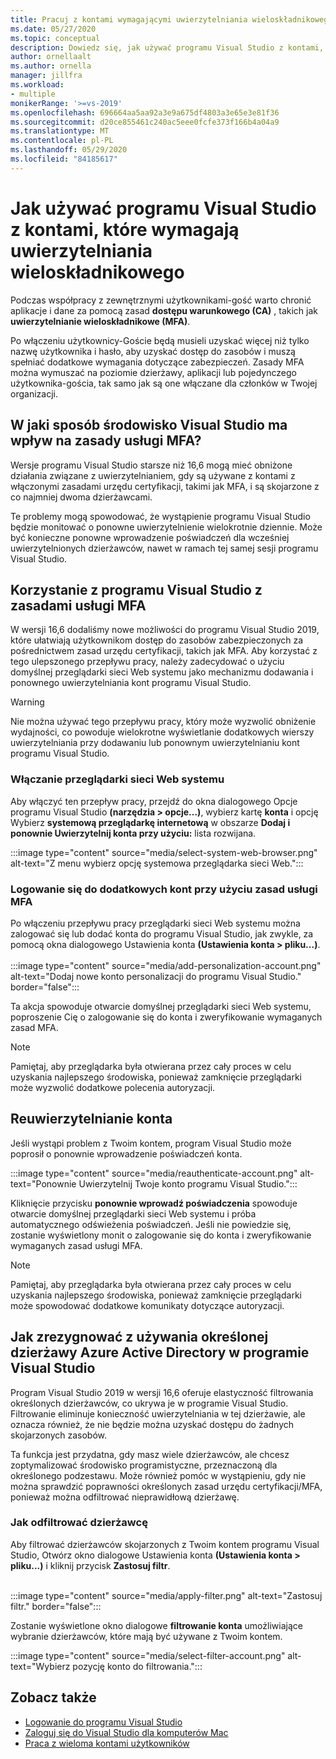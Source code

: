 ```yaml
---
title: Pracuj z kontami wymagającymi uwierzytelniania wieloskładnikowego
ms.date: 05/27/2020
ms.topic: conceptual
description: Dowiedz się, jak używać programu Visual Studio z kontami, które wymagają uwierzytelniania wieloskładnikowego.
author: ornellaalt
ms.author: ornella
manager: jillfra
ms.workload:
- multiple
monikerRange: '>=vs-2019'
ms.openlocfilehash: 696664aa5aa92a3e9a675df4803a3e65e3e81f36
ms.sourcegitcommit: d20ce855461c240ac5eee0fcfe373f166b4a04a9
ms.translationtype: MT
ms.contentlocale: pl-PL
ms.lasthandoff: 05/29/2020
ms.locfileid: "84185617"
---
```

# <a name="how-to-use-visual-studio-with-accounts-that-require-multi-factor-authentication"></a>Jak używać programu Visual Studio z kontami, które wymagają uwierzytelniania wieloskładnikowego

Podczas współpracy z zewnętrznymi użytkownikami-gość warto chronić aplikacje i dane za pomocą zasad **dostępu warunkowego (CA)** , takich jak **uwierzytelnianie wieloskładnikowe (MFA)**.  

Po włączeniu użytkownicy-Goście będą musieli uzyskać więcej niż tylko nazwę użytkownika i hasło, aby uzyskać dostęp do zasobów i muszą spełniać dodatkowe wymagania dotyczące zabezpieczeń. Zasady MFA można wymuszać na poziomie dzierżawy, aplikacji lub pojedynczego użytkownika-gościa, tak samo jak są one włączane dla członków w Twojej organizacji. 

## <a name="how-is-the-visual-studio-experience-affected-by-mfa-policies"></a>W jaki sposób środowisko Visual Studio ma wpływ na zasady usługi MFA?
Wersje programu Visual Studio starsze niż 16,6 mogą mieć obniżone działania związane z uwierzytelnianiem, gdy są używane z kontami z włączonymi zasadami urzędu certyfikacji, takimi jak MFA, i są skojarzone z co najmniej dwoma dzierżawcami.

Te problemy mogą spowodować, że wystąpienie programu Visual Studio będzie monitować o ponowne uwierzytelnienie wielokrotnie dziennie. Może być konieczne ponowne wprowadzenie poświadczeń dla wcześniej uwierzytelnionych dzierżawców, nawet w ramach tej samej sesji programu Visual Studio.

## <a name="using-visual-studio-with-mfa-policies"></a>Korzystanie z programu Visual Studio z zasadami usługi MFA
W wersji 16,6 dodaliśmy nowe możliwości do programu Visual Studio 2019, które ułatwiają użytkownikom dostęp do zasobów zabezpieczonych za pośrednictwem zasad urzędu certyfikacji, takich jak MFA. Aby korzystać z tego ulepszonego przepływu pracy, należy zadecydować o użyciu domyślnej przeglądarki sieci Web systemu jako mechanizmu dodawania i ponownego uwierzytelniania kont programu Visual Studio.  

> [!WARNING]
> Nie można używać tego przepływu pracy, który może wyzwolić obniżenie wydajności, co powoduje wielokrotne wyświetlanie dodatkowych wierszy uwierzytelniania przy dodawaniu lub ponownym uwierzytelnianiu kont programu Visual Studio. 

### <a name="enabling-system-web-browser"></a>Włączanie przeglądarki sieci Web systemu  
Aby włączyć ten przepływ pracy, przejdź do okna dialogowego Opcje programu Visual Studio **(narzędzia > opcje...)**, wybierz kartę **konta** i opcję Wybierz **systemową przeglądarkę internetową** w obszarze **Dodaj i ponownie Uwierzytelnij konta przy użyciu:** lista rozwijana. 

:::image type="content" source="media/select-system-web-browser.png" alt-text="Z menu wybierz opcję systemowa przeglądarka sieci Web.":::

### <a name="sign-into-additional-accounts-with-mfapolicies"></a>Logowanie się do dodatkowych kont przy użyciu zasad usługi MFA 
Po włączeniu przepływu pracy przeglądarki sieci Web systemu można zalogować się lub dodać konta do programu Visual Studio, jak zwykle, za pomocą okna dialogowego Ustawienia konta **(Ustawienia konta > pliku...)**.   
</br>
:::image type="content" source="media/add-personalization-account.png" alt-text="Dodaj nowe konto personalizacji do programu Visual Studio." border="false":::

Ta akcja spowoduje otwarcie domyślnej przeglądarki sieci Web systemu, poproszenie Cię o zalogowanie się do konta i zweryfikowanie wymaganych zasad MFA. 

> [!NOTE] 
> Pamiętaj, aby przeglądarka była otwierana przez cały proces w celu uzyskania najlepszego środowiska, ponieważ zamknięcie przeglądarki może wyzwolić dodatkowe polecenia autoryzacji. 

## <a name="reauthenticating-an-account"></a>Reuwierzytelnianie konta  
Jeśli wystąpi problem z Twoim kontem, program Visual Studio może poprosił o ponownie wprowadzenie poświadczeń konta.  

:::image type="content" source="media/reauthenticate-account.png" alt-text="Ponownie Uwierzytelnij Twoje konto programu Visual Studio.":::

Kliknięcie przycisku **ponownie wprowadź poświadczenia** spowoduje otwarcie domyślnej przeglądarki sieci Web systemu i próba automatycznego odświeżenia poświadczeń. Jeśli nie powiedzie się, zostanie wyświetlony monit o zalogowanie się do konta i zweryfikowanie wymaganych zasad usługi MFA. 

> [!NOTE] 
> Pamiętaj, aby przeglądarka była otwierana przez cały proces w celu uzyskania najlepszego środowiska, ponieważ zamknięcie przeglądarki może spowodować dodatkowe komunikaty dotyczące autoryzacji. 

## <a name="how-to-opt-out-of-using-a-specific-azure-active-directory-tenant-in-visual-studio"></a>Jak zrezygnować z używania określonej dzierżawy Azure Active Directory w programie Visual Studio

Program Visual Studio 2019 w wersji 16,6 oferuje elastyczność filtrowania określonych dzierżawców, co ukrywa je w programie Visual Studio. Filtrowanie eliminuje konieczność uwierzytelniania w tej dzierżawie, ale oznacza również, że nie będzie można uzyskać dostępu do żadnych skojarzonych zasobów. 

Ta funkcja jest przydatna, gdy masz wiele dzierżawców, ale chcesz zoptymalizować środowisko programistyczne, przeznaczoną dla określonego podzestawu. Może również pomóc w wystąpieniu, gdy nie można sprawdzić poprawności określonych zasad urzędu certyfikacji/MFA, ponieważ można odfiltrować nieprawidłową dzierżawę. 

### <a name="how-to-filter-out-a-tenant"></a>Jak odfiltrować dzierżawcę
Aby filtrować dzierżawców skojarzonych z Twoim kontem programu Visual Studio, Otwórz okno dialogowe Ustawienia konta **(Ustawienia konta > pliku...)** i kliknij przycisk **Zastosuj filtr**. 
</br>
</br>

:::image type="content" source="media/apply-filter.png" alt-text="Zastosuj filtr." border="false":::

Zostanie wyświetlone okno dialogowe **filtrowanie konta** umożliwiające wybranie dzierżawców, które mają być używane z Twoim kontem. 

:::image type="content" source="media/select-filter-account.png" alt-text="Wybierz pozycję konto do filtrowania.":::

## <a name="see-also"></a>Zobacz także

- [Logowanie do programu Visual Studio](signing-in-to-visual-studio.md)
- [Zaloguj się do Visual Studio dla komputerów Mac](/visualstudio/mac/signing-in)
- [Praca z wieloma kontami użytkowników](work-with-multiple-user-accounts.md)